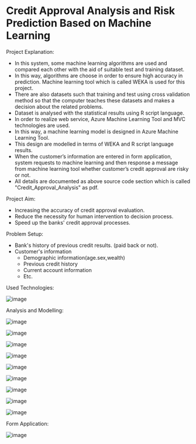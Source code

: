 # Credit Approval Analysis and Risk Prediction Based on Machine Learning



Project Explanation: 
  
  - In this system, some machine learning algorithms are used and compared each other with the aid of suitable test and training dataset.
  - In this way, algorithms are choose in order to ensure high accuracy in prediction. Machine learning tool which is called WEKA is used for this project.
  - There are also datasets such that training and test using cross validation method so that the computer teaches these datasets and makes a decision about the related problems.
  - Dataset is analysed with the statistical results using R script language.
  - In order to realize web service, Azure Machine Learning Tool and MVC technologies are used.
  - In this way, a machine learning model is designed in Azure Machine Learning Tool.
  - This design are modelled in terms of WEKA and R script language results.
  - When the customer’s information are entered in form application, system requests to machine learning and then response a message from machine learning tool whether customer’s credit approval are risky or not.
  - All details are documented as above source code section which is called "Credit_Approval_Analysis" as pdf.
  
 Project Aim:
 
  - Increasing the accuracy of credit approval evaluation.
  - Reduce the necessity for human intervention to decision process.
  - Speed up the banks' credit approval processes.
  
  Problem Setup:
  
  - Bank's history of previous credit results. (paid back or not).
  - Customer's information
    - Demographic information(age.sex,wealth)
    - Previous credit history
    - Current account information
    - Etc.
  
 Used Technologies:
 
 
  ![image](https://user-images.githubusercontent.com/102985575/198843841-f1803e43-18e7-4a69-8694-3e156d5ee09e.png)
 
 Analysis and Modelling:
 
  ![image](https://user-images.githubusercontent.com/102985575/198843360-52cdaadd-b414-4280-9187-ec44da6a1946.png)
 
  ![image](https://user-images.githubusercontent.com/102985575/198843961-8cf591d2-d990-4024-8327-bbbc9bf044b6.png)

  ![image](https://user-images.githubusercontent.com/102985575/198843591-b23e2e51-68ff-4748-ba07-44b36d77c5b6.png)

  ![image](https://user-images.githubusercontent.com/102985575/198843600-79775211-fe27-49da-86f3-61c43eafd9a1.png)

  ![image](https://user-images.githubusercontent.com/102985575/198843617-09d79dd8-6796-49a8-8359-d023807ef688.png)

  ![image](https://user-images.githubusercontent.com/102985575/198843639-37084501-760b-4345-ae83-257629e31dc0.png)

  ![image](https://user-images.githubusercontent.com/102985575/198843652-d06ee056-4a72-4831-aa68-7886962f24fb.png)

  ![image](https://user-images.githubusercontent.com/102985575/198843660-228f37a2-d6f8-4f21-9a6a-fd4c47d5248a.png)

  ![image](https://user-images.githubusercontent.com/102985575/198843667-86b8ce59-aa0b-461d-b6f4-9c64b5fc8d3e.png)


Form Application:

![image](https://user-images.githubusercontent.com/102985575/198843913-1034fe26-2c88-496e-8c47-e01a9ebc4298.png)









